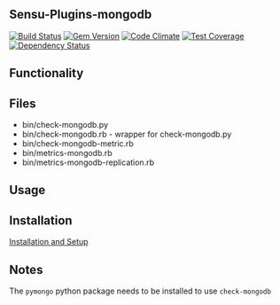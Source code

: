 ## Sensu-Plugins-mongodb

[![Build Status](https://travis-ci.org/sensu-plugins/sensu-plugins-mongodb.svg?branch=master)](https://travis-ci.org/sensu-plugins/sensu-plugins-mongodb)
[![Gem Version](https://badge.fury.io/rb/sensu-plugins-mongodb.svg)](http://badge.fury.io/rb/sensu-plugins-mongodb)
[![Code Climate](https://codeclimate.com/github/sensu-plugins/sensu-plugins-mongodb/badges/gpa.svg)](https://codeclimate.com/github/sensu-plugins/sensu-plugins-mongodb)
[![Test Coverage](https://codeclimate.com/github/sensu-plugins/sensu-plugins-mongodb/badges/coverage.svg)](https://codeclimate.com/github/sensu-plugins/sensu-plugins-mongodb)
[![Dependency Status](https://gemnasium.com/sensu-plugins/sensu-plugins-mongodb.svg)](https://gemnasium.com/sensu-plugins/sensu-plugins-mongodb)

## Functionality

## Files
 * bin/check-mongodb.py
 * bin/check-mongodb.rb - wrapper for check-mongodb.py
 * bin/check-mongodb-metric.rb
 * bin/metrics-mongodb.rb
 * bin/metrics-mongodb-replication.rb

## Usage

## Installation

[Installation and Setup](http://sensu-plugins.io/docs/installation_instructions.html)

## Notes

The `pymongo` python package needs to be installed to use `check-mongodb`
